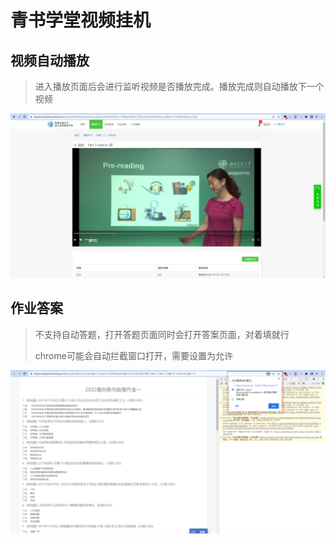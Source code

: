 # 青书学堂视频挂机

## 视频自动播放
> 进入播放页面后会进行监听视频是否播放完成。播放完成则自动播放下一个视频

![img.png](img.png)

## 作业答案
> 不支持自动答题，打开答题页面同时会打开答案页面，对着填就行
> 
> chrome可能会自动拦截窗口打开，需要设置为允许

![img_1.png](img_1.png) 
